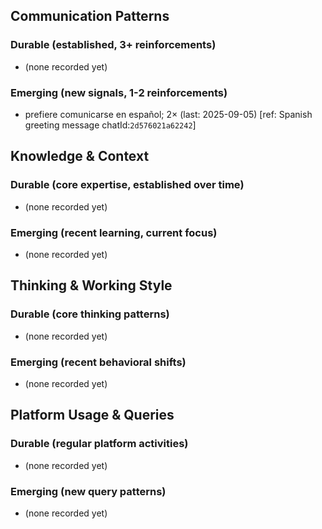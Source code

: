 ## Communication Patterns
### Durable (established, 3+ reinforcements)
- (none recorded yet)

### Emerging (new signals, 1-2 reinforcements)
- prefiere comunicarse en español; 2× (last: 2025-09-05) [ref: Spanish greeting message chatId:`2d576021a62242`]

## Knowledge & Context
### Durable (core expertise, established over time)
- (none recorded yet)

### Emerging (recent learning, current focus)
- (none recorded yet)

## Thinking & Working Style
### Durable (core thinking patterns)
- (none recorded yet)

### Emerging (recent behavioral shifts)
- (none recorded yet)

## Platform Usage & Queries
### Durable (regular platform activities)
- (none recorded yet)

### Emerging (new query patterns)
- (none recorded yet)